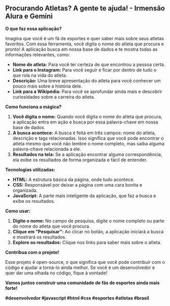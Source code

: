 ## Procurando Atletas? A gente te ajuda! - Irmensão Alura e Gemini

**O que faz essa aplicação?**

Imagina que você é um fã de esportes e quer saber mais sobre seus atletas favoritos. Com essa ferramenta, você digita o nome do atleta que procura e pronto! A aplicação busca em nossa base de dados e te mostra todas as informações relevantes, como:

* **Nome do atleta:** Para você ter certeza de que encontrou a pessoa certa.
* **Link para o Instagram:** Para você seguir e ficar por dentro de tudo o que rola na vida do atleta.
* **Descrição:** Uma breve apresentação do atleta para você conhecer um pouco mais sobre a história dele.
* **Link para a Wikipédia:** Para você se aprofundar ainda mais e descobrir curiosidades sobre a carreira do atleta.

**Como funciona a mágica?**

1. **Você digita o nome:** Quando você digita o nome do atleta que procura, a aplicação entra em ação e busca por essa palavra-chave em nossa base de dados.
2. **A busca acontece:** A busca é feita em três campos: nome do atleta, descrição e tags relacionadas. Isso significa que você pode encontrar o atleta mesmo que você não lembre o nome completo, mas saiba alguma palavra-chave relacionada a ele.
3. **Resultados na tela:** Se a aplicação encontrar alguma correspondência, ela exibe os resultados de forma organizada e fácil de entender.

**Tecnologias utilizadas:**

* **HTML:** A estrutura básica da página, onde tudo acontece.
* **CSS:** Responsável por deixar a página com uma cara bonita e organizada.
* **JavaScript:** A parte mais inteligente da aplicação, que faz a busca e exibe os resultados.

**Como usar:**

1. **Digite o nome:** No campo de pesquisa, digite o nome completo ou parte do nome do atleta que você procura.
2. **Clique em "Pesquisar":** Ao clicar no botão, a aplicação iniciará a busca e mostrará os resultados.
3. **Explore os resultados:** Clique nos links para saber mais sobre o atleta.

**Contribua com o projeto!**

Esse projeto é open-source, o que significa que você pode contribuir com o código e ajudar a torná-lo ainda melhor. Se você é um desenvolvedor e quer dar uma olhada no código, fique à vontade!

**Vamos juntos construir uma comunidade de fãs de esportes ainda mais forte!** 

**#desenvolvedor #javascript #html #css #esportes #atletas #brasil**

